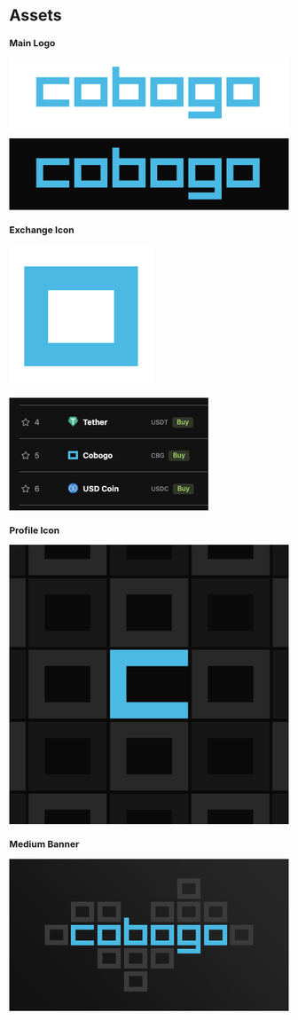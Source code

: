 # Assets

### Main Logo

![](../.gitbook/assets/cobogo-padding-semfundo.png)

![](../.gitbook/assets/cobogo-padding-comfundo.png)

### Exchange Icon

![](../.gitbook/assets/exchange-icon.png)

![](../.gitbook/assets/exchange.jpg)

### Profile Icon

![](../.gitbook/assets/icon.png)

### Medium Banner

![](../.gitbook/assets/medium.png)
